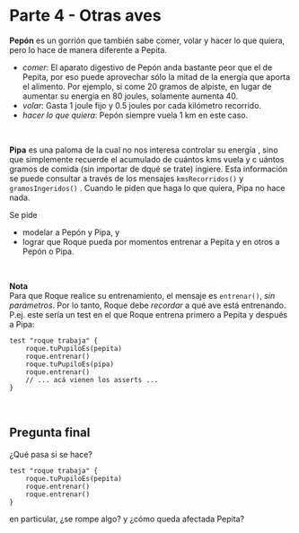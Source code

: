# Parte 4 - Otras aves

**Pepón** es un gorrión que también sabe comer, volar y hacer lo que quiera, pero lo hace de manera diferente a Pepita.
- _comer_: 
  El aparato digestivo de Pepón anda bastante peor que el de Pepita, por eso puede aprovechar sólo la mitad de la energía que aporta el alimento. Por ejemplo, si come 20 gramos de alpiste, en lugar de aumentar su energia en 80 joules, solamente aumenta 40.
- _volar_: 
  Gasta 1 joule fijo y 0.5 joules por cada kilómetro recorrido.
- _hacer lo que quiera_: 
  Pepón siempre vuela 1 km en este caso.

<br>  

**Pipa** es una paloma de la cual no nos interesa controlar su energía
, sino que simplemente recuerde el acumulado de cuántos kms vuela y c
uántos gramos de comida (sin importar de dqué se trate) ingiere.
 Esta información se puede consultar a través de los mensajes `kmsRecorridos()` y `gramosIngeridos()`
 . Cuando le piden que haga lo que quiera, Pipa no hace nada.


Se pide 
- modelar a Pepón y Pipa, y 
- lograr que Roque pueda por momentos entrenar a Pepita y en otros a Pepón o Pipa.

<br>

**Nota** <br>
Para que Roque realice su entrenamiento, el mensaje es `entrenar()`, _sin parámetros_. Por lo tanto, Roque debe _recordar_ a qué ave está entrenando. P.ej. este sería un test en el que Roque entrena primero a Pepita y después a Pipa:

```
test "roque trabaja" {
    roque.tuPupiloEs(pepita)
    roque.entrenar()
    roque.tuPupiloEs(pipa)
    roque.entrenar()
    // ... acá vienen los asserts ...
}
```

<br>

## Pregunta final
¿Qué pasa si se hace?
```
test "roque trabaja" {
    roque.tuPupiloEs(pepita)
    roque.entrenar()
    roque.entrenar()
}
```
en particular, ¿se rompe algo? y ¿cómo queda afectada Pepita?



